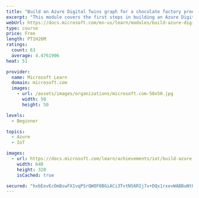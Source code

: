 ```yaml
---
title: "Build an Azure Digital Twins graph for a chocolate factory production line"
excerpt: "This module covers the first steps in building an Azure Digital Twins solution. The units cover making an instance of Azure Digital Twins, and learning about, creating, and visualizing, DTDL models. You will create, validate, graph, and query, models for a chocolate factory production line."
webUrl: https://docs.microsoft.com/en-us/learn/modules/build-azure-digital-twins-graph-for-chocolate-factory/
type: course
price: Free
length: PT1H26M
ratings:
  count: 63
  average: 4.4761906
heat: 51

provider:
  name: Microsoft Learn
  domain: microsoft.com
  images:
    - url: /assets/images/organizations/microsoft.com-50x50.jpg
      width: 50
      height: 50

levels:
  - Beginner

topics:
  - Azure
  - IoT

images:
  - url: https://docs.microsoft.com/learn/achievements/iot/build-azure-digital-twins-graph-for-chocolate-factory-social.png
    width: 640
    height: 320
    isCached: true

secured: "hxbEovEcOmBswFX1vqPSrQWOF0BGiACi3TvtNS6RIj7v+DQx1rxevWABBuNtQ0Kqsls0Finmlnxihm9038f7tYNzvRRMaF3PfyprRpthBAD3Kiske0E9q7hfDPGJX0WSJbQvZkroMAdu5P1xRIfaHyyg6DabWk/VTZAI2Cs5g1IO1UuSqDJU3/xXiWzVA1oZde/UovVlGTJ34HAjjm2KTZ4o2ErW3qXXimb5Fr6TjZzbRmZHP5PNMuTseTRp4gdb46YdbaCxCwMb9Z3i03MD6yuXM2b1Pm8pw13ZzT1bQuefZTWnzDYhDRVPf6IJ0uQLyvjtB0vlAXD3AGo+ns3TEGryZO2idJyRgerA5wL8vR4Srv7Lg3YyVRKYC670pcbpxWvjWtCvTvUzoHV2Ht9zFmvmePnnM9ERrU+b7iTYEbM=;0gTnHYeC8J0lvYMSZfVJcg=="
---
```


